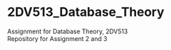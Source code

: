 # 2DV513_Database_Theory
Assignment for Database Theory, 2DV513 <br>
Repository for Assignment 2 and 3
